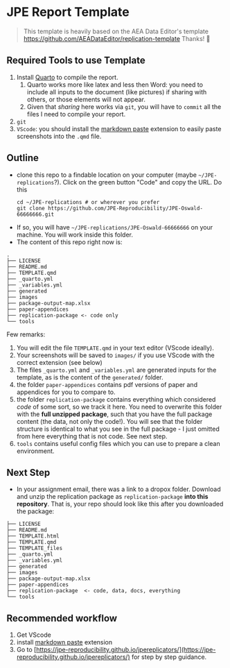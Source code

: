 # JPE Report Template 

> This template is heavily based on the AEA Data Editor's template https://github.com/AEADataEditor/replication-template 
> Thanks! 🙏

## Required Tools to use Template

1. Install [Quarto](https://quarto.org/docs/get-started/) to compile the report. 
   1. Quarto works more like latex and less then Word: you need to include all inputs to the document (like pictures) if sharing with others, or those elements will not appear.
   2. Given that *sharing* here works via `git`, you will have to `commit` all the files I need to compile your report.
2. `git` 
3. `VScode`: you should install the [markdown paste](https://marketplace.visualstudio.com/items/?itemName=telesoho.vscode-markdown-paste-image) extension to easily paste screenshots into the `.qmd` file.

## Outline

* clone this repo to a findable location on your computer (maybe `~/JPE-replications`?). Click on the green button "Code" and copy the URL. Do this
   ```
   cd ~/JPE-replications # or wherever you prefer
   git clone https://github.com/JPE-Reproducibility/JPE-Oswald-66666666.git
   ```
* If so, you will have `~/JPE-replications/JPE-Oswald-66666666` on your machine. You will work inside this folder.
* The content of this repo right now is:

```
.
├── LICENSE
├── README.md
├── TEMPLATE.qmd
├── _quarto.yml
├── _variables.yml
├── generated
├── images
├── package-output-map.xlsx
├── paper-appendices
├── replication-package <- code only
└── tools
```

Few remarks:

1. You will edit the file `TEMPLATE.qmd` in your text editor (VScode ideally). 
2. Your screenshots will be saved to `images/` if you use VScode with the correct extension (see below)
3. The files `_quarto.yml` and `_variables.yml` are generated inputs for the template, as is the content of the `generated/` folder.
4. the folder `paper-appendices` contains pdf versions of paper and appendices for you to compare to.
5. the folder `replication-package` contains everything which considered *code* of some sort, so we track it here. You need to overwrite this folder with the **full unzipped package**, such that you have the full package content (the data, not only the code!). You will see that the folder structure is identical to what you see in the full package - I just omitted from here everything that is not code. See next step.
6. `tools` contains useful config files which you can use to prepare a clean environment.

## Next Step

* In your assignment email, there was a link to a dropox folder. Download and unzip the replication package as `replication-package` **into this repository**. That is, your repo should look like this after you downloaded the package:

```
├── LICENSE
├── README.md
├── TEMPLATE.html
├── TEMPLATE.qmd
├── TEMPLATE_files
├── _quarto.yml
├── _variables.yml
├── generated
├── images
├── package-output-map.xlsx
├── paper-appendices
├── replication-package  <- code, data, docs, everything
└── tools  

```




## Recommended workflow

1. Get VScode
2. install [markdown paste](https://marketplace.visualstudio.com/items/?itemName=telesoho.vscode-markdown-paste-image) extension
3. Go to [https://jpe-reproducibility.github.io/jpereplicators/](https://jpe-reproducibility.github.io/jpereplicators/) for step by step guidance.


